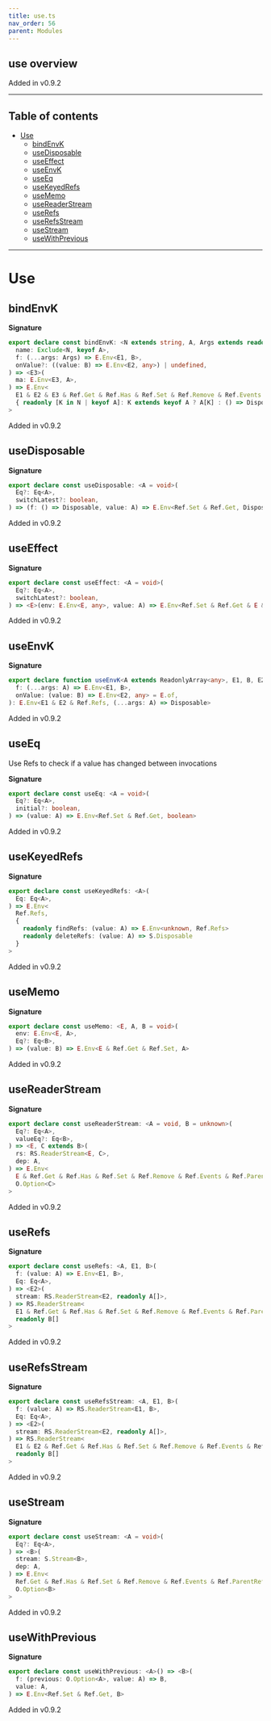 ```yaml
---
title: use.ts
nav_order: 56
parent: Modules
---
```


## use overview

Added in v0.9.2

---

<h2 class="text-delta">Table of contents</h2>

- [Use](#use)
  - [bindEnvK](#bindenvk)
  - [useDisposable](#usedisposable)
  - [useEffect](#useeffect)
  - [useEnvK](#useenvk)
  - [useEq](#useeq)
  - [useKeyedRefs](#usekeyedrefs)
  - [useMemo](#usememo)
  - [useReaderStream](#usereaderstream)
  - [useRefs](#userefs)
  - [useRefsStream](#userefsstream)
  - [useStream](#usestream)
  - [useWithPrevious](#usewithprevious)

---

# Use

## bindEnvK

**Signature**

```ts
export declare const bindEnvK: <N extends string, A, Args extends readonly any[], E1, B, E2>(
  name: Exclude<N, keyof A>,
  f: (...args: Args) => E.Env<E1, B>,
  onValue?: ((value: B) => E.Env<E2, any>) | undefined,
) => <E3>(
  ma: E.Env<E3, A>,
) => E.Env<
  E1 & E2 & E3 & Ref.Get & Ref.Has & Ref.Set & Ref.Remove & Ref.Events & Ref.ParentRefs,
  { readonly [K in N | keyof A]: K extends keyof A ? A[K] : () => Disposable }
>
```

Added in v0.9.2

## useDisposable

**Signature**

```ts
export declare const useDisposable: <A = void>(
  Eq?: Eq<A>,
  switchLatest?: boolean,
) => (f: () => Disposable, value: A) => E.Env<Ref.Set & Ref.Get, Disposable>
```

Added in v0.9.2

## useEffect

**Signature**

```ts
export declare const useEffect: <A = void>(
  Eq?: Eq<A>,
  switchLatest?: boolean,
) => <E>(env: E.Env<E, any>, value: A) => E.Env<Ref.Set & Ref.Get & E & SchedulerEnv, Disposable>
```

Added in v0.9.2

## useEnvK

**Signature**

```ts
export declare function useEnvK<A extends ReadonlyArray<any>, E1, B, E2>(
  f: (...args: A) => E.Env<E1, B>,
  onValue: (value: B) => E.Env<E2, any> = E.of,
): E.Env<E1 & E2 & Ref.Refs, (...args: A) => Disposable>
```

Added in v0.9.2

## useEq

Use Refs to check if a value has changed between invocations

**Signature**

```ts
export declare const useEq: <A = void>(
  Eq?: Eq<A>,
  initial?: boolean,
) => (value: A) => E.Env<Ref.Set & Ref.Get, boolean>
```

Added in v0.9.2

## useKeyedRefs

**Signature**

```ts
export declare const useKeyedRefs: <A>(
  Eq: Eq<A>,
) => E.Env<
  Ref.Refs,
  {
    readonly findRefs: (value: A) => E.Env<unknown, Ref.Refs>
    readonly deleteRefs: (value: A) => S.Disposable
  }
>
```

Added in v0.9.2

## useMemo

**Signature**

```ts
export declare const useMemo: <E, A, B = void>(
  env: E.Env<E, A>,
  Eq?: Eq<B>,
) => (value: B) => E.Env<E & Ref.Get & Ref.Set, A>
```

Added in v0.9.2

## useReaderStream

**Signature**

```ts
export declare const useReaderStream: <A = void, B = unknown>(
  Eq?: Eq<A>,
  valueEq?: Eq<B>,
) => <E, C extends B>(
  rs: RS.ReaderStream<E, C>,
  dep: A,
) => E.Env<
  E & Ref.Get & Ref.Has & Ref.Set & Ref.Remove & Ref.Events & Ref.ParentRefs & SchedulerEnv,
  O.Option<C>
>
```

Added in v0.9.2

## useRefs

**Signature**

```ts
export declare const useRefs: <A, E1, B>(
  f: (value: A) => E.Env<E1, B>,
  Eq: Eq<A>,
) => <E2>(
  stream: RS.ReaderStream<E2, readonly A[]>,
) => RS.ReaderStream<
  E1 & Ref.Get & Ref.Has & Ref.Set & Ref.Remove & Ref.Events & Ref.ParentRefs & E2,
  readonly B[]
>
```

Added in v0.9.2

## useRefsStream

**Signature**

```ts
export declare const useRefsStream: <A, E1, B>(
  f: (value: A) => RS.ReaderStream<E1, B>,
  Eq: Eq<A>,
) => <E2>(
  stream: RS.ReaderStream<E2, readonly A[]>,
) => RS.ReaderStream<
  E1 & E2 & Ref.Get & Ref.Has & Ref.Set & Ref.Remove & Ref.Events & Ref.ParentRefs,
  readonly B[]
>
```

Added in v0.9.2

## useStream

**Signature**

```ts
export declare const useStream: <A = void>(
  Eq?: Eq<A>,
) => <B>(
  stream: S.Stream<B>,
  dep: A,
) => E.Env<
  Ref.Get & Ref.Has & Ref.Set & Ref.Remove & Ref.Events & Ref.ParentRefs & SchedulerEnv,
  O.Option<B>
>
```

Added in v0.9.2

## useWithPrevious

**Signature**

```ts
export declare const useWithPrevious: <A>() => <B>(
  f: (previous: O.Option<A>, value: A) => B,
  value: A,
) => E.Env<Ref.Set & Ref.Get, B>
```

Added in v0.9.2
